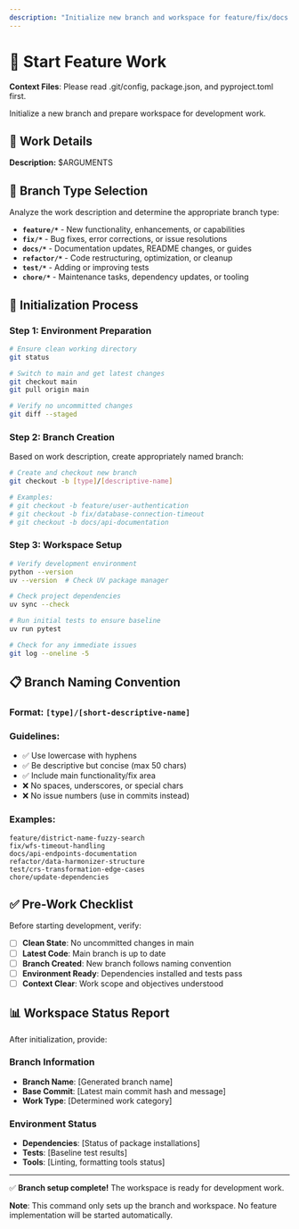 ```yaml
---
description: "Initialize new branch and workspace for feature/fix/docs work"
---
```


# 🚀 Start Feature Work

**Context Files**: Please read .git/config, package.json, and pyproject.toml first.

Initialize a new branch and prepare workspace for development work.

## 📝 Work Details

**Description:** $ARGUMENTS

## 🎯 Branch Type Selection

Analyze the work description and determine the appropriate branch type:

- **`feature/*`** - New functionality, enhancements, or capabilities
- **`fix/*`** - Bug fixes, error corrections, or issue resolutions
- **`docs/*`** - Documentation updates, README changes, or guides
- **`refactor/*`** - Code restructuring, optimization, or cleanup
- **`test/*`** - Adding or improving tests
- **`chore/*`** - Maintenance tasks, dependency updates, or tooling

## 🔄 Initialization Process

### **Step 1: Environment Preparation**

```bash
# Ensure clean working directory
git status

# Switch to main and get latest changes
git checkout main
git pull origin main

# Verify no uncommitted changes
git diff --staged
```

### **Step 2: Branch Creation**

Based on work description, create appropriately named branch:

```bash
# Create and checkout new branch
git checkout -b [type]/[descriptive-name]

# Examples:
# git checkout -b feature/user-authentication
# git checkout -b fix/database-connection-timeout
# git checkout -b docs/api-documentation
```

### **Step 3: Workspace Setup**

```bash
# Verify development environment
python --version
uv --version  # Check UV package manager

# Check project dependencies
uv sync --check

# Run initial tests to ensure baseline
uv run pytest

# Check for any immediate issues
git log --oneline -5
```

## 📋 Branch Naming Convention

### **Format:** `[type]/[short-descriptive-name]`

### **Guidelines:**

- ✅ Use lowercase with hyphens
- ✅ Be descriptive but concise (max 50 chars)
- ✅ Include main functionality/fix area
- ❌ No spaces, underscores, or special chars
- ❌ No issue numbers (use in commits instead)

### **Examples:**

```
feature/district-name-fuzzy-search
fix/wfs-timeout-handling
docs/api-endpoints-documentation
refactor/data-harmonizer-structure
test/crs-transformation-edge-cases
chore/update-dependencies
```

## ✅ Pre-Work Checklist

Before starting development, verify:

- [ ] **Clean State**: No uncommitted changes in main
- [ ] **Latest Code**: Main branch is up to date
- [ ] **Branch Created**: New branch follows naming convention
- [ ] **Environment Ready**: Dependencies installed and tests pass
- [ ] **Context Clear**: Work scope and objectives understood

## 📊 Workspace Status Report

After initialization, provide:

### **Branch Information**

- **Branch Name**: [Generated branch name]
- **Base Commit**: [Latest main commit hash and message]
- **Work Type**: [Determined work category]

### **Environment Status**

- **Dependencies**: [Status of package installations]
- **Tests**: [Baseline test results]
- **Tools**: [Linting, formatting tools status]

---

✅ **Branch setup complete!** The workspace is ready for development work.

**Note**: This command only sets up the branch and workspace. No feature implementation will be started automatically.
